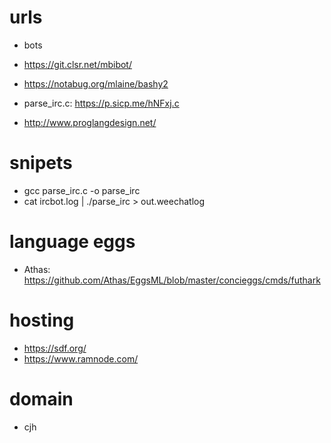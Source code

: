 # urls

- bots 
 - https://git.clsr.net/mbibot/
 - https://notabug.org/mlaine/bashy2
 
- parse_irc.c: https://p.sicp.me/hNFxj.c

- http://www.proglangdesign.net/

# snipets 

- gcc parse_irc.c -o parse_irc
- cat ircbot.log | ./parse_irc > out.weechatlog

# language eggs

- Athas: https://github.com/Athas/EggsML/blob/master/concieggs/cmds/futhark

# hosting

- https://sdf.org/
- https://www.ramnode.com/

# domain

- cjh
